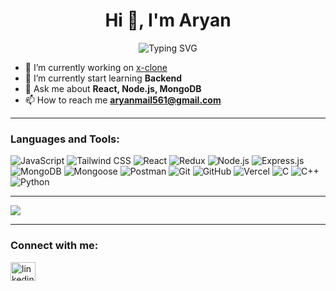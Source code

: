 <h1 align="center">Hi 👋, I'm Aryan</h1>
<p align="center">
  <img src="https://readme-typing-svg.herokuapp.com?font=Fira+Code&size=24&pause=1000&color=36BCF7&center=true&vCenter=true&width=435&lines=Frontend+Developer;Backend+Developer;Always+learning+new+tech!" alt="Typing SVG" />
</p>


- 🔭 I’m currently working on [x-clone](https://github.com/HimanshuTamoli24/x-clone)
- 🌱 I’m currently start learning **Backend**
- 💬 Ask me about **React, Node.js, MongoDB**  
- 📫 How to reach me **aryanmail561@gmail.com**

---

<h3 align="left">Languages and Tools:</h3>

![JavaScript](https://img.shields.io/badge/JavaScript-F7DF1E?style=for-the-badge&logo=javascript&logoColor=black)
![Tailwind CSS](https://img.shields.io/badge/Tailwind_CSS-38B2AC?style=for-the-badge&logo=tailwind-css&logoColor=white)
![React](https://img.shields.io/badge/React-61DAFB?style=for-the-badge&logo=react&logoColor=black)
![Redux](https://img.shields.io/badge/Redux-764ABC?style=for-the-badge&logo=redux&logoColor=white)
![Node.js](https://img.shields.io/badge/Node.js-339933?style=for-the-badge&logo=node.js&logoColor=white)
![Express.js](https://img.shields.io/badge/Express.js-000000?style=for-the-badge&logo=express&logoColor=white)
![MongoDB](https://img.shields.io/badge/MongoDB-47A248?style=for-the-badge&logo=mongodb&logoColor=white)
![Mongoose](https://img.shields.io/badge/Mongoose-800000?style=for-the-badge&logo=mongoose&logoColor=white)
![Postman](https://img.shields.io/badge/Postman-FF6C37?style=for-the-badge&logo=postman&logoColor=white)
![Git](https://img.shields.io/badge/Git-F05032?style=for-the-badge&logo=git&logoColor=white)
![GitHub](https://img.shields.io/badge/GitHub-181717?style=for-the-badge&logo=github)
![Vercel](https://img.shields.io/badge/Vercel-000000?style=for-the-badge&logo=vercel&logoColor=white)
![C](https://img.shields.io/badge/C-00599C?style=for-the-badge&logo=c&logoColor=white)
![C++](https://img.shields.io/badge/C++-00599C?style=for-the-badge&logo=c%2B%2B&logoColor=white)
![Python](https://img.shields.io/badge/Python-3776AB?style=for-the-badge&logo=python&logoColor=white)

---

[![](https://github-readme-activity-graph.vercel.app/graph?username=aryan-561&bg_color=02011e&color=ffffff&line=37ff00&point=ffffff&area=true&hide_border=true)](https://github.com/Aryan-561)


---

<h3 align="left">Connect with me:</h3>
<p align="left">
<!-- <a href="https://twitter.com/aryan_3_14" target="blank"><img align="center" src="https://raw.githubusercontent.com/rahuldkjain/github-profile-readme-generator/master/src/images/icons/Social/twitter.svg" alt="aryan_3_14" height="30" width="40" /></a> -->
<a href="https://linkedin.com/in/linkedin.com/in/aryan-ab64822ba/" target="blank"><img align="center" src="https://raw.githubusercontent.com/rahuldkjain/github-profile-readme-generator/master/src/images/icons/Social/linked-in-alt.svg" alt="linkedin.com/in/aryan-ab64822ba/" height="30" width="40" /></a>
</p>
